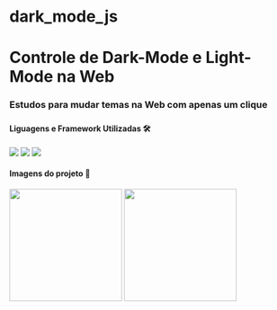 # dark_mode_js
 
<h1>Controle de Dark-Mode e Light-Mode na Web</h1>

<h3>Estudos para mudar temas na Web com apenas um clique<h3>

<h4>Liguagens e Framework Utilizadas 🛠</h4>

<a href=''><img src="https://img.shields.io/badge/CSS3-1572B6?style=for-the-badge&logo=css3&logoColor=white"></a>
<a href=''><img src="https://img.shields.io/badge/HTML5-E34F26?style=for-the-badge&logo=html5&logoColor=white"></a>
<a href=''><img src="https://img.shields.io/badge/JavaScript-323330?style=for-the-badge&logo=javascript&logoColor=F7DF1E"></a>

<h4>Imagens do projeto 📸</h4>

<img width="200" src="https://user-images.githubusercontent.com/83100757/198071746-1b485351-fa7e-480c-8eff-a9894eade866.png">
<img width="200" src="https://user-images.githubusercontent.com/83100757/198071996-326f103a-ddab-40d3-9930-bffa51dff211.png">

